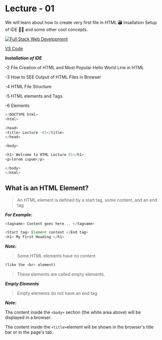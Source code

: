 # Lecture - 01

We will learn about how to create very first file in HTML 🗃️  Insallation Setup of IDE 🧑‍💻 and some other cool concepts.

[![Full Stack Web Development](https://i.ytimg.com/vi/52klv1JkQF8/hq720.jpg?sqp=-oaymwEcCOgCEMoBSFXyq4qpAw4IARUAAIhCGAFwAcABBg==&rs=AOn4CLD3LU1FTsVLpdmgxyUYaY-BPhXtrA "Full Stack Web Development")](https://youtu.be/52klv1JkQF8)

[VS Code](https://code.visualstudio.com/ "Download VS Code")

**_Installation of IDE_**

-2 File Creation of HTML and Most Popular Hello World Line in HTML

-3 How to SEE Output of HTML Files in Browser

-4 HTML File Structure

-5 HTML elements and Tags.

-6 Elements

```js
<!DOCTYPE html>
<html>

<head>
<title> Lecture -01</title>
</head>

<body>

<h1> Welcome to HTML Lecture 01</h1>
<p>lorem ispum</p>

</body>
</html>
```

## What is an HTML Element?

> An HTML element is defined by a start tag, some content, and an end tag

_**For Example:**_

```js
<tagname> Content goes here... </tagname>
```

```js
<Start tag> Element content </End tag>
<h1> My First Heading </h1>
```

_**Note:**_

> Some HTML elements have no content

```js
(like the <br> element)
```

> These elements are called empty elements.

_**Empty Elements**_

> Empty elements do not have an end tag

_**Note:**_

The content inside the `<body>` section (the white area above) will be displayed in a browser.

The content inside the
`<title>`element will be shown in the browser's title bar or in the page's tab.
